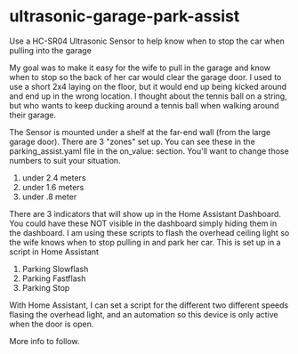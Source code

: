 # ultrasonic-garage-park-assist
Use a HC-SR04 Ultrasonic Sensor to help know when to stop the car when pulling into the garage

My goal was to make it easy for the wife to pull in the garage and know when to stop so the back of her car would clear the garage door. I used to use a short 2x4 laying on the floor, but it would end up being kicked around and end up in the wrong location. I thought about the tennis ball on a string, but who wants to keep ducking around a tennis ball when walking around their garage.

The Sensor is mounted under a shelf at the far-end wall (from the large garage door). 
There are 3 "zones" set up. You can see these in the parking_assist.yaml file in the on_value: section. You'll want to change those numbers to suit your situation.
  1. under 2.4 meters
  2. under 1.6 meters
  3. under .8 meter

There are 3 indicators that will show up in the Home Assistant Dashboard. You could have these NOT visible in the dashboard simply hiding them in the dashboard. I am using these scripts to flash the overhead ceiling light so the wife knows when to stop pulling in and park her car. This is set up in a script in Home Assistant
  1. Parking Slowflash
  2. Parking Fastflash
  3. Parking Stop

With Home Assistant, I can set a script for the different two different speeds flasing the overhead light, and an automation so this device is only active when the door is open.

More info to follow.
